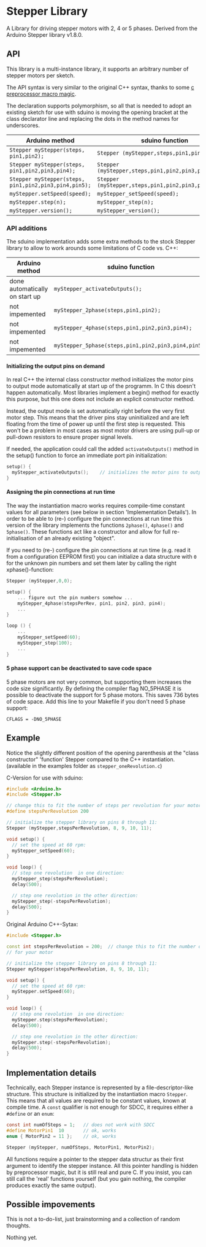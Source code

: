 # Stepper Library

A Library for driving stepper motors with 2, 4 or 5 phases.
Derived from the Arduino Stepper library v1.8.0.


## API

This library is a multi-instance library, it supports an arbitrary number of
stepper motors per sketch.

The API syntax is very similar to the original C++ syntax, thanks to some
[c preprocessor macro magic](macro.html).

The declaration supports polymorphism, so all that is needed to adopt an
existing sketch for use with sduino is moving the opening bracket at
the class declarator line and replacing the dots in the method names for
underscores.


Arduino method			| sduino function
--------------			| ---------------
`Stepper myStepper(steps, pin1,pin2);`		| `Stepper (myStepper,steps,pin1,pin2);`
`Stepper myStepper(steps, pin1,pin2,pin3,pin4);`| `Stepper (myStepper,steps,pin1,pin2,pin3,pin4);`
`Stepper myStepper(steps, pin1,pin2,pin3,pin4,pin5);`| `Stepper (myStepper,steps,pin1,pin2,pin3,pin4,pin5);`
`myStepper.setSpeed(speed);`	| `myStepper_setSpeed(speed);`
`myStepper.step(n);`		| `myStepper_step(n);`
`myStepper.version();`		| `myStepper_version();`


### API additions

The sduino implementation adds some extra methods to the stock Stepper
library to allow to work arounds some limitations of C code vs. C++:

Arduino method			| sduino function
--------------			| ---------------
done automatically on start up	| `myStepper_activateOutputs();`
not impemented			| `myStepper_2phase(steps,pin1,pin2);`
not impemented			| `myStepper_4phase(steps,pin1,pin2,pin3,pin4);`
not impemented			| `myStepper_5phase(steps,pin1,pin2,pin3,pin4,pin5);`


#### Initializing the output pins on demand

In real C++ the internal class constructor method initializes the motor pins
to output mode automatically at start up of the programm. In C this doesn't
happen automatically. Most libraries implement a begin() method for exactly
this purpose, but this one does not include an explicit constructor method.

Instead, the output mode is set automatically right before the very first
motor step. This means that the driver pins stay uninitialized and are left
floating from the time of power up until the first step is requested. This
won't be a problem in most cases as most motor drivers are using pull-up or
pull-down resistors to ensure proper signal levels.

If needed, the application could call the added `activateOutputs()` method
in the setup() function to force an immediate port pin initialization:

```c
setup() {
  myStepper_activateOutputs();    // initializes the motor pins to output mode
}
```


#### Assigning the pin connections at run time

The way the instantiation macro works requires compile-time constant values
for all parameters (see below in section 'Implementation Details'). In order
to be able to (re-) configure the pin connections at run time this version
of the library implements the functions `2phase()`, `4phase()` and
`5phase()`. These functions act like a constructor and allow for full
re-initialisation of an already existing "object".

If you need to (re-) configure the pin connections at run time (e.g. read it
from a configuration EEPROM first) you can initialize a data structure with
`0` for the unknown pin numbers and set them later by calling the right
xphase()-function:

```c
Stepper (myStepper,0,0);

setup() {
	... figure out the pin numbers somehow ...
	myStepper_4phase(stepsPerRev, pin1, pin2, pin3, pin4);
	...
}

loop () {
	...
	myStepper_setSpeed(60);
	myStepper_step(100);
	...
}

```


#### 5 phase support can be deactivated to save code space

5 phase motors are not very common, but supporting them increases the code
size significantly. By defining the compiler flag NO_5PHASE it is possible
to deactivate the support for 5 phase motors. This saves 736 bytes of code
space. Add this line to your Makefile if you don't need 5 phase support:

```make
CFLAGS = -DNO_5PHASE
```



## Example

Notice the slightly different position of the opening parenthesis at the
"class constructor" 'function' Stepper compared to the C++ instantiation.
(available in the examples folder as `stepper_oneRevolution.c`)


C-Version for use with sduino:

```c
#include <Arduino.h>
#include <Stepper.h>

// change this to fit the number of steps per revolution for your motor
#define stepsPerRevolution 200

// initialize the stepper library on pins 8 through 11:
Stepper (myStepper,stepsPerRevolution, 8, 9, 10, 11);

void setup() {
  // set the speed at 60 rpm:
  myStepper_setSpeed(60);
}

void loop() {
  // step one revolution  in one direction:
  myStepper_step(stepsPerRevolution);
  delay(500);

  // step one revolution in the other direction:
  myStepper_step(-stepsPerRevolution);
  delay(500);
}
```

Original Arduino C++-Sytax:

```c++
#include <Stepper.h>

const int stepsPerRevolution = 200;  // change this to fit the number of steps per revolution
// for your motor

// initialize the stepper library on pins 8 through 11:
Stepper myStepper(stepsPerRevolution, 8, 9, 10, 11);

void setup() {
  // set the speed at 60 rpm:
  myStepper.setSpeed(60);
}

void loop() {
  // step one revolution  in one direction:
  myStepper.step(stepsPerRevolution);
  delay(500);

  // step one revolution in the other direction:
  myStepper.step(-stepsPerRevolution);
  delay(500);
}
```




## Implementation details

Technically, each Stepper instance is represented by a file-descriptor-like
structure. This structure is initialized by the instantiation macro
`Stepper`. This means that all values are required to be constant values,
known at compile time. A `const` qualifier is not enough for SDCC, it
requires either a `#define` or an `enum`:

```c
const int numOfSteps = 1;	// does not work with SDCC
#define MotorPin1  10		// ok, works
enum { MotorPin2 = 11 };	// ok, works

Stepper (myStepper, numOfSteps, MotorPin1, MotorPin2);
```


All functions require a pointer to the stepper data structur as their first
argument to identify the stepper instance. All this pointer handling is
hidden by preprocessor magic, but it is still real and pure C. If you
insist, you can still call the 'real' functions yourself (but you gain
nothing, the compiler produces exactly the same output).




## Possible impovements

This is not a to-do-list, just brainstorming and a collection of random
thoughts.

Nothing yet.
